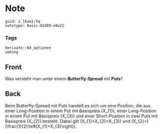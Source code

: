 # Note
```
guid: s`]kaw};Yq
notetype: Basic-02d89-e0e22
```

### Tags
```
derivate::04_optionen
uebung
```

## Front
Was versteht man unter einem <b>Butterfly-Spread</b> mit <b>Puts</b>?

## Back
Beim Butterfly-Spread mit Puts handelt es sich um eine Position, die aus einer Long-Position in einem Put mit Basispreis \(X_{1}\), einer Long-Position in einem Put mit Basispreis \(X_{3}\) und einer Short-Position in zwei Puts mit Basispreis \(X_{2}\) besteht. Dabei gilt \(X_{1}<X_{2}<X_{3}\) und \(X_{2}=\) \(\frac{1}{2}\left(X_{1}+X_{3}\right)\).

